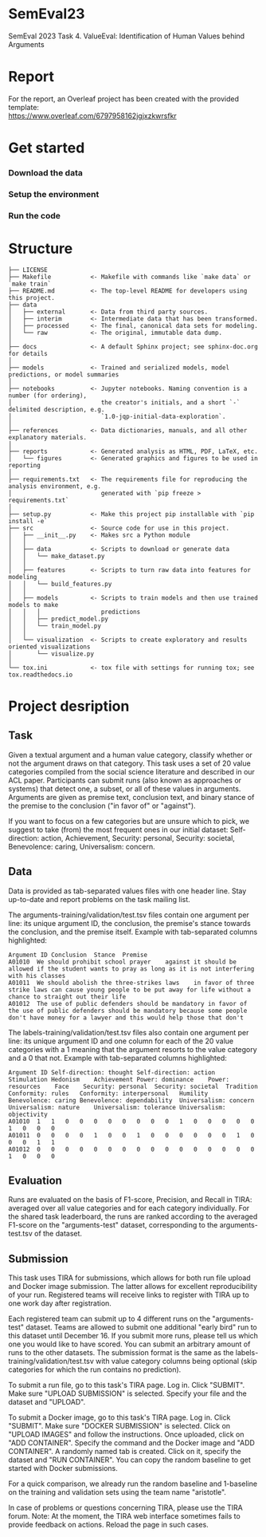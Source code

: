 # SemEval23
SemEval 2023 Task 4. ValueEval: Identification of Human Values behind Arguments

# Report  
For the report, an Overleaf project has been created with the provided template:  
https://www.overleaf.com/6797958162jgjxzkwrsfkr  

# Get started
### Download the data

### Setup the environment

### Run the code

# Structure
    ├── LICENSE
    ├── Makefile           <- Makefile with commands like `make data` or `make train`
    ├── README.md          <- The top-level README for developers using this project.
    ├── data
    │   ├── external       <- Data from third party sources.
    │   ├── interim        <- Intermediate data that has been transformed.
    │   ├── processed      <- The final, canonical data sets for modeling.
    │   └── raw            <- The original, immutable data dump.
    │
    ├── docs               <- A default Sphinx project; see sphinx-doc.org for details
    │
    ├── models             <- Trained and serialized models, model predictions, or model summaries
    │
    ├── notebooks          <- Jupyter notebooks. Naming convention is a number (for ordering),
    │                         the creator's initials, and a short `-` delimited description, e.g.
    │                         `1.0-jqp-initial-data-exploration`.
    │
    ├── references         <- Data dictionaries, manuals, and all other explanatory materials.
    │
    ├── reports            <- Generated analysis as HTML, PDF, LaTeX, etc.
    │   └── figures        <- Generated graphics and figures to be used in reporting
    │
    ├── requirements.txt   <- The requirements file for reproducing the analysis environment, e.g.
    │                         generated with `pip freeze > requirements.txt`
    │
    ├── setup.py           <- Make this project pip installable with `pip install -e`
    ├── src                <- Source code for use in this project.
    │   ├── __init__.py    <- Makes src a Python module
    │   │
    │   ├── data           <- Scripts to download or generate data
    │   │   └── make_dataset.py
    │   │
    │   ├── features       <- Scripts to turn raw data into features for modeling
    │   │   └── build_features.py
    │   │
    │   ├── models         <- Scripts to train models and then use trained models to make
    │   │   │                 predictions
    │   │   ├── predict_model.py
    │   │   └── train_model.py
    │   │
    │   └── visualization  <- Scripts to create exploratory and results oriented visualizations
    │       └── visualize.py
    │
    └── tox.ini            <- tox file with settings for running tox; see tox.readthedocs.io

# Project desription
## Task
Given a textual argument and a human value category, classify whether or not the argument draws on that category. This task uses a set of 20 value categories compiled from the social science literature and described in our ACL paper. Participants can submit runs (also known as approaches or systems) that detect one, a subset, or all of these values in arguments. Arguments are given as premise text, conclusion text, and binary stance of the premise to the conclusion ("in favor of" or "against").

If you want to focus on a few categories but are unsure which to pick, we suggest to take (from) the most frequent ones in our initial dataset: Self-direction: action, Achievement, Security: personal, Security: societal, Benevolence: caring, Universalism: concern.

## Data
Data is provided as tab-separated values files with one header line. Stay up-to-date and report problems on the task mailing list.

The arguments-training/validation/test.tsv files contain one argument per line: its unique argument ID, the conclusion, the premise's stance towards the conclusion, and the premise itself. Example with tab-separated columns highlighted:

    Argument ID	Conclusion	Stance	Premise
    A01010	We should prohibit school prayer	against	it should be allowed if the student wants to pray as long as it is not interfering with his classes
    A01011	We should abolish the three-strikes laws	in favor of	three strike laws can cause young people to be put away for life without a chance to straight out their life
    A01012	The use of public defenders should be mandatory	in favor of	the use of public defenders should be mandatory because some people don't have money for a lawyer and this would help those that don't


The labels-training/validation/test.tsv files also contain one argument per line: its unique argument ID and one column for each of the 20 value categories with a 1 meaning that the argument resorts to the value category and a 0 that not. Example with tab-separated columns highlighted:

    Argument ID	Self-direction: thought	Self-direction: action	Stimulation	Hedonism	Achievement	Power: dominance	Power: resources	Face	Security: personal	Security: societal	Tradition	Conformity: rules	Conformity: interpersonal	Humility	Benevolence: caring	Benevolence: dependability	Universalism: concern	Universalism: nature	Universalism: tolerance	Universalism: objectivity
    A01010	1	1	0	0	0	0	0	0	0	0	1	0	0	0	0	0	1	0	0	0
    A01011	0	0	0	0	1	0	0	1	0	0	0	0	0	0	1	0	0	0	1	1
    A01012	0	0	0	0	0	0	0	0	0	0	0	0	0	0	0	0	1	0	0	0


## Evaluation

Runs are evaluated on the basis of F1-score, Precision, and Recall in TIRA: averaged over all value categories and for each category individually. For the shared task leaderboard, the runs are ranked according to the averaged F1-score on the "arguments-test" dataset, corresponding to the arguments-test.tsv of the dataset.


## Submission

This task uses TIRA for submissions, which allows for both run file upload and Docker image submission. The latter allows for excellent reproducibility of your run. Registered teams will receive links to register with TIRA up to one work day after registration.

Each registered team can submit up to 4 different runs on the "arguments-test" dataset. Teams are allowed to submit one additional "early bird" run to this dataset until December 16. If you submit more runs, please tell us which one you would like to have scored. You can submit an arbitrary amount of runs to the other datasets. The submission format is the same as the labels-training/validation/test.tsv with value category columns being optional (skip categories for which the run contains no prediction).

To submit a run file, go to this task's TIRA page. Log in. Click "SUBMIT". Make sure "UPLOAD SUBMISSION" is selected. Specify your file and the dataset and "UPLOAD".

To submit a Docker image, go to this task's TIRA page. Log in. Click "SUBMIT". Make sure "DOCKER SUBMISSION" is selected. Click on "UPLOAD IMAGES" and follow the instructions. Once uploaded, click on "ADD CONTAINER". Specify the command and the Docker image and "ADD CONTAINER". A randomly named tab is created. Click on it, specify the dataset and "RUN CONTAINER". You can copy the random baseline to get started with Docker submissions.

For a quick comparison, we already run the random baseline and 1-baseline on the training and validation sets using the team name "aristotle".

In case of problems or questions concerning TIRA, please use the TIRA forum. Note: At the moment, the TIRA web interface sometimes fails to provide feedback on actions. Reload the page in such cases.
